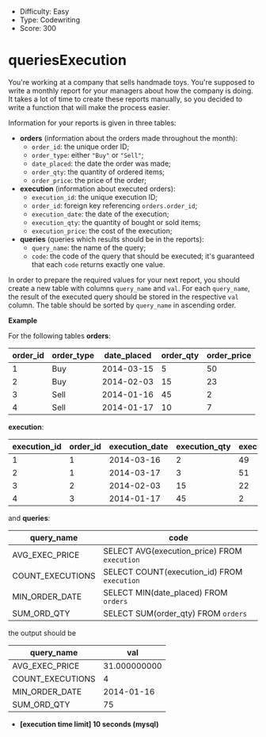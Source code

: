 - Difficulty: Easy
- Type: Codewriting
- Score: 300

# queriesExecution

You're working at a company that sells handmade toys. You're supposed to write a monthly report for your managers about how the company is doing. It takes a lot of time to create these reports manually, so you decided to write a function that will make the process easier.

Information for your reports is given in three tables:

- **orders** (information about the orders made throughout the month):
  - `order_id`: the unique order ID;
  - `order_type`: either `"Buy"` or `"Sell"`;
  - `date_placed`: the date the order was made;
  - `order_qty`: the quantity of ordered items;
  - `order_price`: the price of the order;
- **execution** (information about executed orders):
  - `execution_id`: the unique execution ID;
  - `order_id`: foreign key referencing `orders.order_id`;
  - `execution_date`: the date of the execution;
  - `execution_qty`: the quantity of bought or sold items;
  - `execution_price`: the cost of the execution;
- **queries** (queries which results should be in the reports):
  - `query_name`: the name of the query;
  - `code`: the code of the query that should be executed; it's guaranteed that each `code` returns exactly one value.

In order to prepare the required values for your next report, you should create a new table with columns `query_name` and `val`. For each `query_name`, the result of the executed query should be stored in the respective `val` column. The table should be sorted by `query_name` in ascending order.

**Example**

For the following tables **orders**:

| order_id | order_type | date_placed | order_qty | order_price |
| -------- | ---------- | ----------- | --------- | ----------- |
| 1        | Buy        | 2014-03-15  | 5         | 50          |
| 2        | Buy        | 2014-02-03  | 15        | 23          |
| 3        | Sell       | 2014-01-16  | 45        | 2           |
| 4        | Sell       | 2014-01-17  | 10        | 7           |

**execution**:

| execution_id | order_id | execution_date | execution_qty | execution_price |
| ------------ | -------- | -------------- | ------------- | --------------- |
| 1            | 1        | 2014-03-16     | 2             | 49              |
| 2            | 1        | 2014-03-17     | 3             | 51              |
| 3            | 2        | 2014-02-03     | 15            | 22              |
| 4            | 3        | 2014-01-17     | 45            | 2               |

and **queries**:

| query_name       | code                                         |
| ---------------- | -------------------------------------------- |
| AVG_EXEC_PRICE   | SELECT AVG(execution_price) FROM `execution` |
| COUNT_EXECUTIONS | SELECT COUNT(execution_id) FROM `execution`  |
| MIN_ORDER_DATE   | SELECT MIN(date_placed) FROM `orders`        |
| SUM_ORD_QTY      | SELECT SUM(order_qty) FROM `orders`          |

the output should be

| query_name       | val          |
| ---------------- | ------------ |
| AVG_EXEC_PRICE   | 31.000000000 |
| COUNT_EXECUTIONS | 4            |
| MIN_ORDER_DATE   | 2014-01-16   |
| SUM_ORD_QTY      | 75           |

- **[execution time limit] 10 seconds (mysql)**